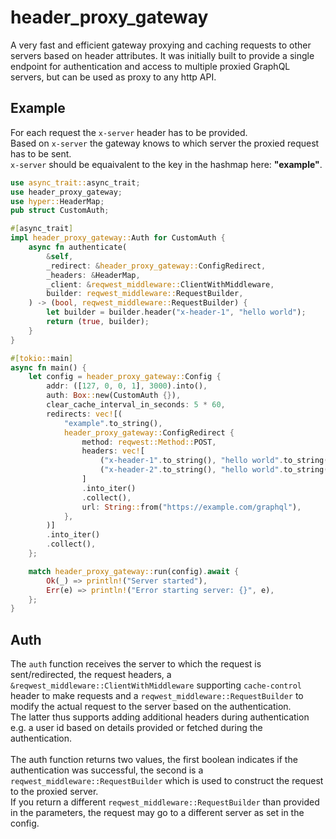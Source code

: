 # header_proxy_gateway

A very fast and efficient gateway proxying and caching requests to other servers based on header attributes.
It was initially built to provide a single endpoint for authentication and access to multiple proxied GraphQL servers, but can be used as proxy to any http API.

## Example
For each request the `x-server` header has to be provided.<br>
Based on `x-server` the gateway knows to which server the proxied request has to be sent.<br> `x-server` should be equaivalent to the key in the hashmap here: **"example"**.<br>

```rust
use async_trait::async_trait;
use header_proxy_gateway;
use hyper::HeaderMap;
pub struct CustomAuth;

#[async_trait]
impl header_proxy_gateway::Auth for CustomAuth {
    async fn authenticate(
        &self,
        _redirect: &header_proxy_gateway::ConfigRedirect,
        _headers: &HeaderMap,
        _client: &reqwest_middleware::ClientWithMiddleware,
        builder: reqwest_middleware::RequestBuilder,
    ) -> (bool, reqwest_middleware::RequestBuilder) {
        let builder = builder.header("x-header-1", "hello world");
        return (true, builder);
    }
}

#[tokio::main]
async fn main() {
    let config = header_proxy_gateway::Config {
        addr: ([127, 0, 0, 1], 3000).into(),
        auth: Box::new(CustomAuth {}),
        clear_cache_interval_in_seconds: 5 * 60,
        redirects: vec![(
            "example".to_string(),
            header_proxy_gateway::ConfigRedirect {
                method: reqwest::Method::POST,
                headers: vec![
                    ("x-header-1".to_string(), "hello world".to_string()),
                    ("x-header-2".to_string(), "hello world".to_string()),
                ]
                .into_iter()
                .collect(),
                url: String::from("https://example.com/graphql"),
            },
        )]
        .into_iter()
        .collect(),
    };

    match header_proxy_gateway::run(config).await {
        Ok(_) => println!("Server started"),
        Err(e) => println!("Error starting server: {}", e),
    };
}
```

## Auth
The `auth` function receives the server to which the request is sent/redirected, the request headers, a `&reqwest_middleware::ClientWithMiddleware` supporting `cache-control` header to make requests and a `reqwest_middleware::RequestBuilder` to modify the actual request to the server based on the authentication.<br>
The latter thus supports adding additional headers during authentication e.g. a user id based on details provided or fetched during the authentication.<br><br>
The auth function returns two values, the first boolean indicates if the authentication was successful, the second is a `reqwest_middleware::RequestBuilder` which is used to construct the request to the proxied server.<br>
If you return a different `reqwest_middleware::RequestBuilder` than provided in the parameters, the request may go to a different server as set in the config.
